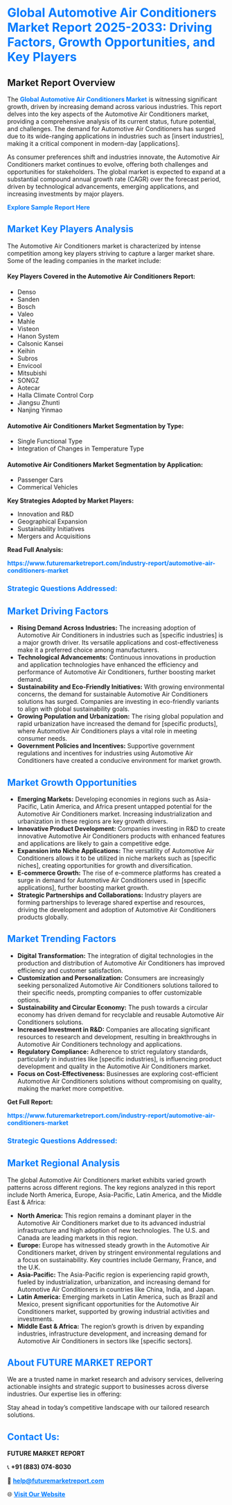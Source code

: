 <h1 style="color: #007BFF;">Global Automotive Air Conditioners Market Report 2025-2033: Driving Factors, Growth Opportunities, and Key Players</h1>

<section id="overview">
<h2>Market Report Overview</h2>
<p>The <a href="https://www.futuremarketreport.com/industry-report/automotive-air-conditioners-market" style="color: #007BFF; text-decoration: none;"><strong>Global Automotive Air Conditioners Market</strong></a> is witnessing significant growth, driven by increasing demand across various industries. This report delves into the key aspects of the Automotive Air Conditioners market, providing a comprehensive analysis of its current status, future potential, and challenges. The demand for Automotive Air Conditioners has surged due to its wide-ranging applications in industries such as [insert industries], making it a critical component in modern-day [applications].</p>
<p>As consumer preferences shift and industries innovate, the Automotive Air Conditioners market continues to evolve, offering both challenges and opportunities for stakeholders. The global market is expected to expand at a substantial compound annual growth rate (CAGR) over the forecast period, driven by technological advancements, emerging applications, and increasing investments by major players.</p>
</section>

<section id="overview">
<p><a href="https://www.futuremarketreport.com/request-sample/reportId=41234" style="color: #007BFF; text-decoration: none;"><strong>Explore Sample Report Here</strong></a></p>
</section>

<section id="key-players">
<h2 style="color: #007BFF;">Market Key Players Analysis</h2>
<p>The Automotive Air Conditioners market is characterized by intense competition among key players striving to capture a larger market share. Some of the leading companies in the market include:</p>
<h4>Key Players Covered in the Automotive Air Conditioners Report:</h4>
<ul><li>Denso</li><li>Sanden</li><li>Bosch</li><li>Valeo</li><li>Mahle</li><li>Visteon</li><li>Hanon System</li><li>Calsonic Kansei</li><li>Keihin</li><li>Subros</li><li>Envicool</li><li>Mitsubishi</li><li>SONGZ</li><li>Aotecar</li><li>Halla Climate Control Corp</li><li>Jiangsu Zhunti</li><li>Nanjing Yinmao</li></ul>
<h4>Automotive Air Conditioners Market Segmentation by Type:</h4>
<ul><li>Single Functional Type</li><li>Integration of Changes in Temperature Type</li></ul>

<h4>Automotive Air Conditioners Market Segmentation by Application:</h4>
<ul><li>Passenger Cars</li><li>Commerical Vehicles</li></ul>
<p><strong>Key Strategies Adopted by Market Players:</strong></p>
<ul>
<li>Innovation and R&D</li>
<li>Geographical Expansion</li>
<li>Sustainability Initiatives</li>
<li>Mergers and Acquisitions</li>
</ul>
</section>

<section>
<p><strong>Read Full Analysis: </strong></p><a href="https://www.futuremarketreport.com/industry-report/automotive-air-conditioners-market" style="color: #007BFF; text-decoration: none;"><strong>https://www.futuremarketreport.com/industry-report/automotive-air-conditioners-market</strong></a>
<h3 style="color: #007BFF;">Strategic Questions Addressed:</h3>
</section>

<section id="driving-factors">
<h2 style="color: #007BFF;">Market Driving Factors</h2>
<ul>
<li><strong>Rising Demand Across Industries:</strong> The increasing adoption of Automotive Air Conditioners in industries such as [specific industries] is a major growth driver. Its versatile applications and cost-effectiveness make it a preferred choice among manufacturers.</li>
<li><strong>Technological Advancements:</strong> Continuous innovations in production and application technologies have enhanced the efficiency and performance of Automotive Air Conditioners, further boosting market demand.</li>
<li><strong>Sustainability and Eco-Friendly Initiatives:</strong> With growing environmental concerns, the demand for sustainable Automotive Air Conditioners solutions has surged. Companies are investing in eco-friendly variants to align with global sustainability goals.</li>
<li><strong>Growing Population and Urbanization:</strong> The rising global population and rapid urbanization have increased the demand for [specific products], where Automotive Air Conditioners plays a vital role in meeting consumer needs.</li>
<li><strong>Government Policies and Incentives:</strong> Supportive government regulations and incentives for industries using Automotive Air Conditioners have created a conducive environment for market growth.</li>
</ul>
</section>

<section id="growth-opportunities">
<h2 style="color: #007BFF;">Market Growth Opportunities</h2>
<ul>
<li><strong>Emerging Markets:</strong> Developing economies in regions such as Asia-Pacific, Latin America, and Africa present untapped potential for the Automotive Air Conditioners market. Increasing industrialization and urbanization in these regions are key growth drivers.</li>
<li><strong>Innovative Product Development:</strong> Companies investing in R&D to create innovative Automotive Air Conditioners products with enhanced features and applications are likely to gain a competitive edge.</li>
<li><strong>Expansion into Niche Applications:</strong> The versatility of Automotive Air Conditioners allows it to be utilized in niche markets such as [specific niches], creating opportunities for growth and diversification.</li>
<li><strong>E-commerce Growth:</strong> The rise of e-commerce platforms has created a surge in demand for Automotive Air Conditioners used in [specific applications], further boosting market growth.</li>
<li><strong>Strategic Partnerships and Collaborations:</strong> Industry players are forming partnerships to leverage shared expertise and resources, driving the development and adoption of Automotive Air Conditioners products globally.</li>
</ul>
</section>

<section id="trending-factors">
<h2 style="color: #007BFF;">Market Trending Factors</h2>
<ul>
<li><strong>Digital Transformation:</strong> The integration of digital technologies in the production and distribution of Automotive Air Conditioners has improved efficiency and customer satisfaction.</li>
<li><strong>Customization and Personalization:</strong> Consumers are increasingly seeking personalized Automotive Air Conditioners solutions tailored to their specific needs, prompting companies to offer customizable options.</li>
<li><strong>Sustainability and Circular Economy:</strong> The push towards a circular economy has driven demand for recyclable and reusable Automotive Air Conditioners solutions.</li>
<li><strong>Increased Investment in R&D:</strong> Companies are allocating significant resources to research and development, resulting in breakthroughs in Automotive Air Conditioners technology and applications.</li>
<li><strong>Regulatory Compliance:</strong> Adherence to strict regulatory standards, particularly in industries like [specific industries], is influencing product development and quality in the Automotive Air Conditioners market.</li>
<li><strong>Focus on Cost-Effectiveness:</strong> Businesses are exploring cost-efficient Automotive Air Conditioners solutions without compromising on quality, making the market more competitive.</li>
</ul>
</section>

<section>
<p><strong>Get Full Report: </strong></p><a href="https://www.futuremarketreport.com/industry-report/automotive-air-conditioners-market" style="color: #007BFF; text-decoration: none;"><strong>https://www.futuremarketreport.com/industry-report/automotive-air-conditioners-market</strong></a>
<h3 style="color: #007BFF;">Strategic Questions Addressed:</h3>
</section>


<section id="regional-analysis">
<h2 style="color: #007BFF;">Market Regional Analysis</h2>
<p>The global Automotive Air Conditioners market exhibits varied growth patterns across different regions. The key regions analyzed in this report include North America, Europe, Asia-Pacific, Latin America, and the Middle East & Africa:</p>
<ul>
<li><strong>North America:</strong> This region remains a dominant player in the Automotive Air Conditioners market due to its advanced industrial infrastructure and high adoption of new technologies. The U.S. and Canada are leading markets in this region.</li>
<li><strong>Europe:</strong> Europe has witnessed steady growth in the Automotive Air Conditioners market, driven by stringent environmental regulations and a focus on sustainability. Key countries include Germany, France, and the U.K.</li>
<li><strong>Asia-Pacific:</strong> The Asia-Pacific region is experiencing rapid growth, fueled by industrialization, urbanization, and increasing demand for Automotive Air Conditioners in countries like China, India, and Japan.</li>
<li><strong>Latin America:</strong> Emerging markets in Latin America, such as Brazil and Mexico, present significant opportunities for the Automotive Air Conditioners market, supported by growing industrial activities and investments.</li>
<li><strong>Middle East & Africa:</strong> The region’s growth is driven by expanding industries, infrastructure development, and increasing demand for Automotive Air Conditioners in sectors like [specific sectors].</li>
</ul>
</section>

<footer>
<h2 style="color: #007BFF;">About FUTURE MARKET REPORT</h2>
<p>We are a trusted name in market research and advisory services, delivering actionable insights and strategic support to businesses across diverse industries. Our expertise lies in offering:</p>

<p>Stay ahead in today’s competitive landscape with our tailored research solutions.</p>

<h2 style="color: #007BFF;">Contact Us:</h2>
<p><strong>FUTURE MARKET REPORT</strong></p>
<p>📞 <strong>+91 (883) 074-8030</strong></p>
<p>📧 <strong><a href="mailto:help@futuremarketreport.com" style="color: #007BFF;">help@futuremarketreport.com</a></strong></p>
<p>🌐 <strong><a href="https://www.futuremarketreport.com/" style="color: #007BFF;">Visit Our Website</a></strong></p>
</footer>